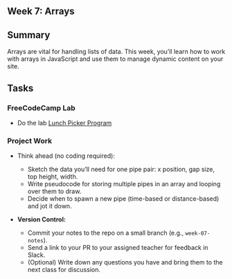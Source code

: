 ## Week 7: Arrays

## Summary

Arrays are vital for handling lists of data. This week, you’ll learn how to work with arrays in JavaScript and use them to manage dynamic content on your site.

## Tasks

### FreeCodeCamp Lab

- Do the lab [Lunch Picker Program](https://www.freecodecamp.org/learn/full-stack-developer/lab-lunch-picker-program/build-a-lunch-picker-program)

### Project Work

- Think ahead (no coding required):

  - Sketch the data you’ll need for one pipe pair: x position, gap size, top height, width.
  - Write pseudocode for storing multiple pipes in an array and looping over them to draw.
  - Decide when to spawn a new pipe (time-based or distance-based) and jot it down.

- **Version Control:**
  - Commit your notes to the repo on a small branch (e.g., `week-07-notes`).
  - Send a link to your PR to your assigned teacher for feedback in Slack.
  - (Optional) Write down any questions you have and bring them to the next class for discussion.

